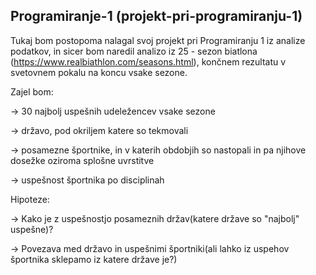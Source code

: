 ## Programiranje-1 (projekt-pri-programiranju-1)
Tukaj bom postopoma nalagal svoj projekt pri Programiranju 1 iz analize podatkov, in sicer bom naredil analizo iz 25 - sezon biatlona (https://www.realbiathlon.com/seasons.html), končnem rezultatu v svetovnem pokalu na koncu vsake sezone.



Zajel bom:

-> 30 najbolj uspešnih udeležencev vsake sezone

-> državo, pod okriljem katere so tekmovali

-> posamezne športnike, in v katerih obdobjih so nastopali in pa njihove dosežke oziroma splošne uvrstitve

-> uspešnost športnika po disciplinah



Hipoteze:

-> Kako je z uspešnostjo posameznih držav(katere države so "najbolj" uspešne)?

-> Povezava med državo in uspešnimi športniki(ali lahko iz uspehov športnika sklepamo iz katere države je?)
